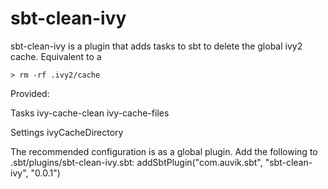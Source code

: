 sbt-clean-ivy
=============

sbt-clean-ivy is a plugin that adds tasks to sbt to delete the global ivy2 cache. Equivalent to a 

    > rm -rf .ivy2/cache

Provided: 

Tasks
ivy-cache-clean
ivy-cache-files

Settings
ivyCacheDirectory

The recommended configuration is as a global plugin. Add the following to .sbt/plugins/sbt-clean-ivy.sbt: 
addSbtPlugin("com.auvik.sbt", "sbt-clean-ivy", "0.0.1")